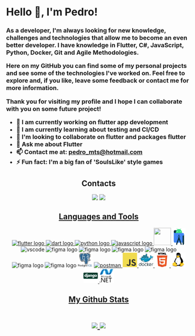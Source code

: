 <h1 align="left">Hello 👋, I'm Pedro!</h1>


<h3 Enthusiastic about engineering and development of applications and systems, mainly because of the possibility of creating or improving something that already exists, adding value, facilitating and positively impacting people's work and lives.
  
   As a developer, I'm always looking for new knowledge, challenges and technologies that allow me to become an even better developer. I have knowledge in Flutter, C#, JavaScript, Python, Docker, Git and Agile Methodologies.
  
   Here on my GitHub you can find some of my personal projects and see some of the technologies I've worked on. Feel free to explore and, if you like, leave some feedback or contact me for more information.

  Thank you for visiting my profile and I hope I can collaborate with you on some future project!
 
   - 🔭 I am currently working on flutter app development
   - 🌱 I am currently learning about testing and CI/CD
   - 👯 I'm looking to collaborate on flutter and packages flutter
   - 💬 Ask me about Flutter
   - 📫 Contact me at: pedro_mts@hotmail.com
   - ⚡ Fun fact: I'm a big fan of 'SoulsLike' style games </h3>

###

<h2 align="center">Contacts </h2>
<div align="center">
  

  <a href="https://br.linkedin.com/in/reis-pedro" target="_blank"><img src="https://img.shields.io/badge/-LinkedIn-%230077B5?style=for-the-badge&logo=linkedin&logoColor=white" target="_blank"></a> 
  <a href="mailto:pedro_mts@hotmail.com"><img src="https://img.shields.io/badge/Microsoft_Outlook-0078D4?style=for-the-badge&logo=microsoft-outlook&logoColor=white" target="_blank">


###

  <h2 align="center"> Languages and Tools </h2>
 
  
  
<div align="center">
  <img src="https://cdn.jsdelivr.net/gh/devicons/devicon/icons/flutter/flutter-original.svg" height="35" width="47" alt="flutter logo"  />
  <img src="https://cdn.jsdelivr.net/gh/devicons/devicon/icons/dart/dart-original.svg" height="35" width="47" alt="dart logo"  />
  <img src="https://cdn.jsdelivr.net/gh/devicons/devicon/icons/python/python-original.svg" height="35" width="47" alt="python logo"  />
  <img src="https://cdn.jsdelivr.net/gh/devicons/devicon/icons/csharp/csharp-original.svg" height="35" width="47" alt="javascript logo"  />
  <a href="https://git-scm.com/" target="_blank"> <img src="https://img.icons8.com/color/48/000000/git.png" width="47" height="47"/> </a>
  <img src="https://raw.githubusercontent.com/devicons/devicon/master/icons/androidstudio/androidstudio-original.svg" alt="vscode" width="35" height="47"/>
  <img src="https://cdn.jsdelivr.net/gh/devicons/devicon/icons/vscode/vscode-original.svg" alt="vscode" width="35" height="47"/> 
  <img src="https://cdn.jsdelivr.net/gh/devicons/devicon/icons/figma/figma-original.svg" height="35" width="47" alt="figma logo"  />
  <img src="https://cdn.jsdelivr.net/gh/devicons/devicon/icons/docker/docker-original.svg" height="35" width="47" alt="figma logo"  />
  <img src="https://cdn.jsdelivr.net/gh/devicons/devicon/icons/arduino/arduino-original.svg" height="35" width="47" alt="figma logo"  />
  <img src="https://cdn.jsdelivr.net/gh/devicons/devicon/icons/firebase/firebase-plain.svg" height="35" width="47" alt="figma logo"  />
  <img src="https://cdn.jsdelivr.net/gh/devicons/devicon/icons/intellij/intellij-original.svg" height="35" width="47" alt="figma logo"  />
  <img src="https://cdn.jsdelivr.net/gh/devicons/devicon/icons/raspberrypi/raspberrypi-original.svg" height="35" width="47" alt="figma logo"  />
  <img src="https://raw.githubusercontent.com/devicons/devicon/2ae2a900d2f041da66e950e4d48052658d850630/icons/postgresql/postgresql-original-wordmark.svg" alt="postgresql" width="40" height="40"/> </a> <a href="https://postman.com" target="_blank">
  <img src="https://www.vectorlogo.zone/logos/getpostman/getpostman-icon.svg" alt="postman" width="40" height="40"/>
  <img src="https://raw.githubusercontent.com/devicons/devicon/2ae2a900d2f041da66e950e4d48052658d850630/icons/javascript/javascript-original.svg" alt="javascript" width="40" height="40"/> </a> <a href="https://laravel.com/" target="_blank">
  <img src="https://raw.githubusercontent.com/devicons/devicon/2ae2a900d2f041da66e950e4d48052658d850630/icons/docker/docker-original-wordmark.svg" alt="docker" width="40" height="40"/> </a> <a href="https://dotnet.microsoft.com/" target="_blank">
  <img src="https://raw.githubusercontent.com/devicons/devicon/2ae2a900d2f041da66e950e4d48052658d850630/icons/html5/html5-original-wordmark.svg" alt="html5" width="40" height="40"/>
  <img src="https://raw.githubusercontent.com/devicons/devicon/2ae2a900d2f041da66e950e4d48052658d850630/icons/linux/linux-original.svg" alt="linux" width="40" height="40"/> </a> <a href="https://www.mysql.com/" target="_blank">
  <img src="https://raw.githubusercontent.com/devicons/devicon/2ae2a900d2f041da66e950e4d48052658d850630/icons/django/django-original.svg" alt="django" width="40" height="40"/> </a> <a href="https://www.docker.com/" target="_blank">
  <img src="https://raw.githubusercontent.com/devicons/devicon/2ae2a900d2f041da66e950e4d48052658d850630/icons/dot-net/dot-net-original-wordmark.svg" alt="dotnet" width="40" height="40"/>
</div>


  ###
  


###

</div>

###

<h2 align="center"> My Github Stats </h2>


  <h1 align="center">
  <img height="180em" src="https://github-readme-stats-git-masterrstaa-rickstaa.vercel.app/api/top-langs/?username=bowineo&hide=html,TSQL,CSS,PLSQL,php,SCSS,Jupyter%20Notebook&layout=compact&count_private=true&langs_count=8" />
  
 
 
  <img height="180em" src="https://github-readme-stats-git-masterrstaa-rickstaa.vercel.app/api?username=bowineo&show_icons=true&count_private=true" />
  </p>
  <br/>




###
 

